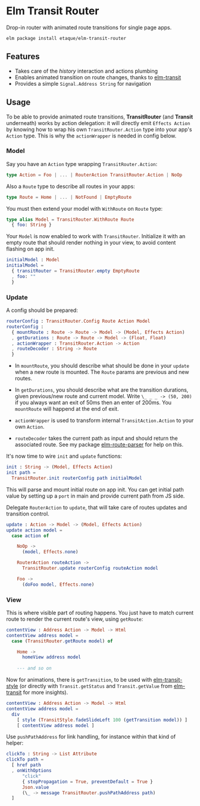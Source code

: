 # Elm Transit Router

Drop-in router with animated route transitions for single page apps.

    elm package install etaque/elm-transit-router


## Features

* Takes care of the *history* interaction and actions plumbing
* Enables animated transition on route changes, thanks to [elm-transit](http://package.elm-lang.org/packages/etaque/elm-transit/latest)
* Provides a simple `Signal.Address String` for navigation 


## Usage

To be able to provide animated route transitions, **TransitRouter** (and **Transit** underneath) works by action delegation: it will directly emit `Effects Action` by knowing how to wrap his own `TransitRouter.Action` type into your app's `Action` type. This is why the `actionWrapper` is needed in config below.


### Model

Say you have an `Action` type wrapping `TransitRouter.Action`:

```elm
type Action = Foo | ... | RouterAction TransitRouter.Action | NoOp
```

Also a `Route` type to describe all routes in your apps:

```elm
type Route = Home | ... | NotFound | EmptyRoute
```

You must then extend your model with `WithRoute` on `Route` type:

```elm
type alias Model = TransitRouter.WithRoute Route 
  { foo: String }
```

Your `Model` is now enabled to work with `TransitRouter`. Initialize it with an empty route that should render nothing in your view, to avoid content flashing on app init.

```elm
initialModel : Model
initialModel =
  { transitRouter = TransitRouter.empty EmptyRoute
  , foo: ""
  }
```


### Update

A config should be prepared:

```elm
routerConfig : TransitRouter.Config Route Action Model
routerConfig :
  { mountRoute : Route -> Route -> Model -> (Model, Effects Action)
  , getDurations : Route -> Route -> Model -> (Float, Float)
  , actionWrapper : TransitRouter.Action -> Action
  , routeDecoder : String -> Route
  }
```

* In `mountRoute`, you should describe what should be done in your `update` when a new route is mounted. The `Route` params are previous and new routes.

* In `getDurations`, you should describe what are the transition durations, given previous/new route and current model. Write `\_ _ _ -> (50, 200)` if you always want an exit of 50ms then an enter of 200ms. You `mountRoute` will happend at the end of exit.

* `actionWrapper` is used to transform internal `TransitAction.Action` to your own `Action`.

* `routeDecoder` takes the current path as input and should return the associated route.
See my package [elm-route-parser](http://package.elm-lang.org/packages/etaque/elm-route-parser/latest) for help on this.


It's now time to wire `init` and `update` functions:

```elm
init : String -> (Model, Effects Action)
init path =
  TransitRouter.init routerConfig path initialModel
```

This will parse and mount initial route on app init. You can get initial path value by setting up a `port` in main and provide current path from JS side.

Delegate `RouterAction` to `update`, that will take care of routes updates and transition control.

```elm
update : Action -> Model -> (Model, Effects Action)
update action model =
  case action of

    NoOp ->
      (model, Effects.none)

    RouterAction routeAction ->
      TransitRouter.update routerConfig routeAction model

    Foo ->
      (doFoo model, Effects.none)
```


### View

This is where visible part of routing happens. You just have to match current route to render the current route's view, using `getRoute`:


```elm
contentView : Address Action -> Model -> Html
contentView address model =
  case (TransitRouter.getRoute model) of

    Home ->
      homeView address model
    
    --- and so on

```

Now for animations, there is `getTransition`, to be used with [elm-transit-style](http://package.elm-lang.org/packages/etaque/elm-transit-style/latest) (or directly with `Transit.getStatus` and `Transit.getValue` from [elm-transit](http://package.elm-lang.org/packages/etaque/elm-transit/latest) for more insights).

```elm
contentView : Address Action -> Model -> Html
contentView address model =
  div
    [ style (TransitStyle.fadeSlideLeft 100 (getTransition model)) ]
    [ contentView address model ]
```

Use `pushPathAddress` for link handling, for instance within that kind of helper:

```elm
clickTo : String -> List Attribute
clickTo path =
  [ href path
  , onWithOptions
      "click"
      { stopPropagation = True, preventDefault = True }
      Json.value
      (\_ -> message TransitRouter.pushPathAddress path)
  ]
```
